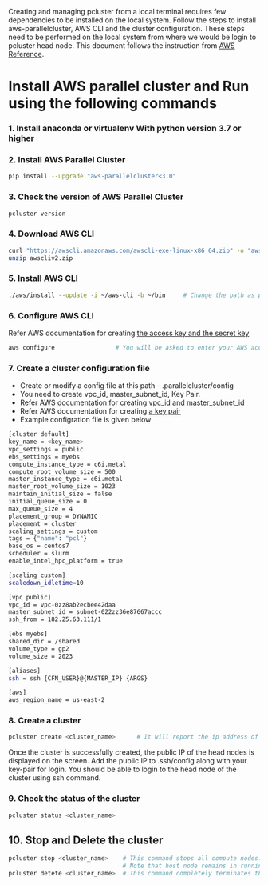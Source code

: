 Creating and managing pcluster from a local terminal  requires few dependencies to be installed on the local system. Follow the steps to install aws-parallelcluster, AWS CLI and the cluster configuration. These steps need to be performed on the local system from where we would be login to pcluster head node. This document follows the instruction from [AWS Reference](https://docs.aws.amazon.com/parallelcluster/latest/ug/install-v3.html).
# Install AWS parallel cluster and Run using the following commands

### 1. Install anaconda or virtualenv With python version 3.7 or higher 
### 2. Install AWS Parallel Cluster
```bash
pip install --upgrade "aws-parallelcluster<3.0"
```

### 3. Check the version of AWS Parallel Cluster
```bash
pcluster version
```

### 4. Download AWS CLI
```bash
curl "https://awscli.amazonaws.com/awscli-exe-linux-x86_64.zip" -o "awscliv2.zip"
unzip awscliv2.zip
```

### 5. Install AWS CLI
```bash
./aws/install --update -i ~/aws-cli -b ~/bin     # Change the path as per your requirement
```

### 6. Configure AWS CLI
Refer AWS documentation for creating [the access key and the secret key](https://docs.aws.amazon.com/powershell/latest/userguide/pstools-appendix-sign-up.html)
```bash
aws configure                 # You will be asked to enter your AWS access key and secret key. Ask your admin for the same. You also need to have IAM access.
```

### 7. Create a cluster configuration file

* Create or modify a config file at this path - .parallelcluster/config
* You need to create vpc_id, master_subnet_id, Key Pair.
* Refer AWS documentation for creating [vpc_id and master_subnet_id](https://docs.aws.amazon.com/vpc/latest/userguide/create-vpc.html#create-vpc-only)
* Refer AWS documentation for creating [a key pair](https://docs.aws.amazon.com/AWSEC2/latest/UserGuide/get-set-up-for-amazon-ec2.html#create-a-key-pair)
* Example configration file is given below
```bash
[cluster default]
key_name = <key_name>
vpc_settings = public
ebs_settings = myebs
compute_instance_type = c6i.metal
compute_root_volume_size = 500
master_instance_type = c6i.metal
master_root_volume_size = 1023
maintain_initial_size = false
initial_queue_size = 0
max_queue_size = 4
placement_group = DYNAMIC
placement = cluster
scaling_settings = custom
tags = {"name": "pcl"}
base_os = centos7
scheduler = slurm
enable_intel_hpc_platform = true

[scaling custom]
scaledown_idletime=10

[vpc public]
vpc_id = vpc-0zz8ab2ecbee42daa
master_subnet_id = subnet-022zz36e87667accc
ssh_from = 182.25.63.111/1

[ebs myebs]
shared_dir = /shared
volume_type = gp2
volume_size = 2023

[aliases]
ssh = ssh {CFN_USER}@{MASTER_IP} {ARGS}

[aws]
aws_region_name = us-east-2
```

### 8. Create a cluster
```bash
pcluster create <cluster_name>      # It will report the ip address of the master node. ssh to the master node using the ip address.
```
Once the cluster is successfully created, the public IP of the head nodes is displayed on the screen. Add the public IP to .ssh/config along with your key-pair for login. 
You should be able to login to the head node of the cluster using ssh command.
### 9. Check the status of the cluster
```bash
pcluster status <cluster_name>
```

## 10. Stop and Delete the cluster
```bash
pcluster stop <cluster_name>    # This command stops all compute nodes. Ensure that the cluster is in STOPPED state using pcluster status command.
                                # Note that host node remains in running state while the cluster is stopped.
pcluster detete <cluster_name>  # This command completely terminates the cluster including all compute nodes, host node and the shared drive.
```
